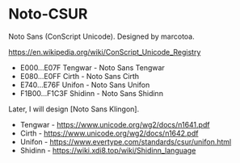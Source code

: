 # Noto-CSUR
Noto Sans (ConScript Unicode). Designed by marcotoa.

https://en.wikipedia.org/wiki/ConScript_Unicode_Registry

* E000...E07F     Tengwar - Noto Sans Tengwar
* E080...E0FF     Cirth - Noto Sans Cirth
* E740...E76F     Unifon - Noto Sans Unifon
* F1B00...F1C3F	  Shidinn - Noto Sans Shidinn

Later, I will design [Noto Sans Klingon]. 

* Tengwar - https://www.unicode.org/wg2/docs/n1641.pdf
* Cirth - https://www.unicode.org/wg2/docs/n1642.pdf
* Unifon - https://www.evertype.com/standards/csur/unifon.html
* Shidinn - https://wiki.xdi8.top/wiki/Shidinn_language
